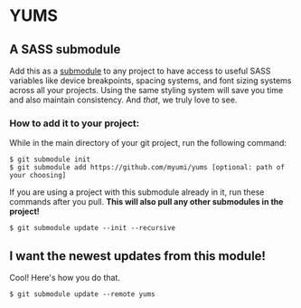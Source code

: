 # YUMS
## A SASS submodule

Add this as a [submodule](https://git-scm.com/book/en/v2/Git-Tools-Submodules) to any project to have access to useful SASS variables like device breakpoints, spacing systems, and font sizing systems across all your projects. Using the same styling system will save you time and also maintain consistency. And *that*, we truly love to see.

### How to add it to your project:
While in the main directory of your git project, run the following command:
```
$ git submodule init
$ git submodule add https://github.com/myumi/yums [optional: path of your choosing]
```

If you are using a project with this submodule already in it, run these commands after you pull.
**This will also pull any other submodules in the project!**
```
$ git submodule update --init --recursive
```

## I want the newest updates from this module!
Cool! Here's how you do that.
```
$ git submodule update --remote yums
```
